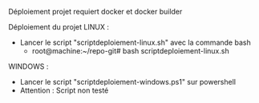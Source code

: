 Déploiement projet requiert docker et docker builder

Déploiement du projet
LINUX : 
  - Lancer le script "scriptdeploiement-linux.sh" avec la commande bash
    - root@machine:~/repo-git# bash scriptdeploiement-linux.sh

WINDOWS :
  - Lancer le script "scriptdeploiement-windows.ps1" sur powershell
  - Attention : Script non testé
